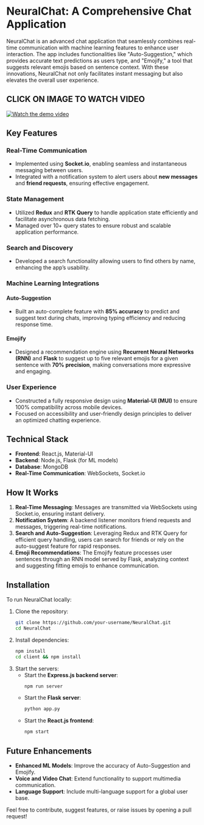 # NeuralChat: A Comprehensive Chat Application

NeuralChat is an advanced chat application that seamlessly combines real-time communication with machine learning features to enhance user interaction. The app includes functionalities like "Auto-Suggestion," which provides accurate text predictions as users type, and "Emojify," a tool that suggests relevant emojis based on sentence context. With these innovations, NeuralChat not only facilitates instant messaging but also elevates the overall user experience.

## CLICK ON IMAGE TO WATCH VIDEO
[![Watch the demo video](https://i.imgur.com/OwbhR58.png)](https://drive.google.com/file/d/1FXjANDZtY2hIl4LmhhZeCVcE9YCGl8CB/view)

## Key Features

### Real-Time Communication

- Implemented using **Socket.io**, enabling seamless and instantaneous messaging between users.
- Integrated with a notification system to alert users about **new messages** and **friend requests**, ensuring effective engagement.

### State Management

- Utilized **Redux** and **RTK Query** to handle application state efficiently and facilitate asynchronous data fetching.
- Managed over 10+ query states to ensure robust and scalable application performance.

### Search and Discovery

- Developed a search functionality allowing users to find others by name, enhancing the app’s usability.

### Machine Learning Integrations

#### Auto-Suggestion

- Built an auto-complete feature with **85% accuracy** to predict and suggest text during chats, improving typing efficiency and reducing response time.

#### Emojify

- Designed a recommendation engine using **Recurrent Neural Networks (RNN)** and **Flask** to suggest up to five relevant emojis for a given sentence with **70% precision**, making conversations more expressive and engaging.

### User Experience

- Constructed a fully responsive design using **Material-UI (MUI)** to ensure 100% compatibility across mobile devices.
- Focused on accessibility and user-friendly design principles to deliver an optimized chatting experience.

## Technical Stack

- **Frontend**: React.js, Material-UI
- **Backend**: Node.js, Flask (for ML models)
- **Database**: MongoDB
- **Real-Time Communication**: WebSockets, Socket.io

## How It Works

1. **Real-Time Messaging**: Messages are transmitted via WebSockets using Socket.io, ensuring instant delivery.
2. **Notification System**: A backend listener monitors friend requests and messages, triggering real-time notifications.
3. **Search and Auto-Suggestion**: Leveraging Redux and RTK Query for efficient query handling, users can search for friends or rely on the auto-suggest feature for rapid responses.
4. **Emoji Recommendations**: The Emojify feature processes user sentences through an RNN model served by Flask, analyzing context and suggesting fitting emojis to enhance communication.

## Installation

To run NeuralChat locally:

1. Clone the repository:
   ```bash
   git clone https://github.com/your-username/NeuralChat.git
   cd NeuralChat
   ```
2. Install dependencies:
   ```bash
   npm install
   cd client && npm install
   ```
3. Start the servers:
   - Start the **Express.js backend server**:
     ```bash
     npm run server
     ```
   - Start the **Flask server**:
     ```bash
     python app.py
     ```
   - Start the **React.js frontend**:
     ```bash
     npm start
     ```

## Future Enhancements

- **Enhanced ML Models**: Improve the accuracy of Auto-Suggestion and Emojify.
- **Voice and Video Chat**: Extend functionality to support multimedia communication.
- **Language Support**: Include multi-language support for a global user base.

Feel free to contribute, suggest features, or raise issues by opening a pull request!

